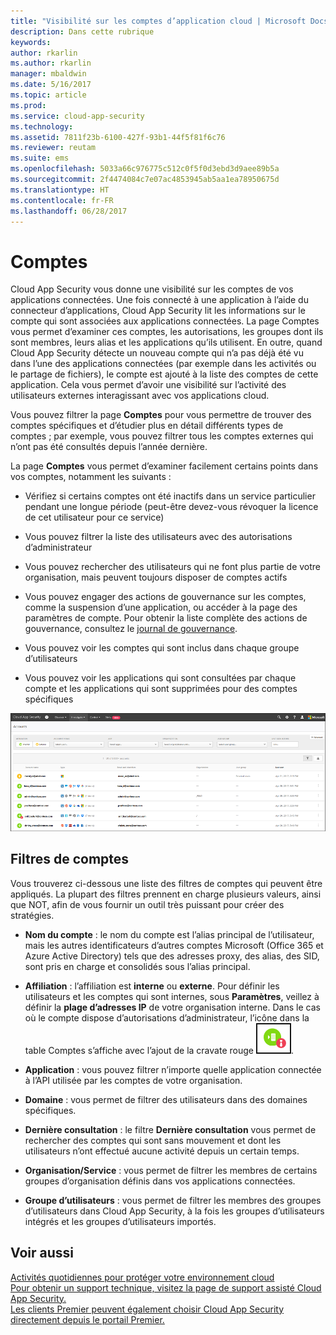 ```yaml
---
title: "Visibilité sur les comptes d’application cloud | Microsoft Docs"
description: Dans cette rubrique
keywords: 
author: rkarlin
ms.author: rkarlin
manager: mbaldwin
ms.date: 5/16/2017
ms.topic: article
ms.prod: 
ms.service: cloud-app-security
ms.technology: 
ms.assetid: 7811f23b-6100-427f-93b1-44f5f81f6c76
ms.reviewer: reutam
ms.suite: ems
ms.openlocfilehash: 5033a66c976775c512c0f5f0d3ebd3d9aee89b5a
ms.sourcegitcommit: 2f4474084c7e07ac4853945ab5aa1ea78950675d
ms.translationtype: HT
ms.contentlocale: fr-FR
ms.lasthandoff: 06/28/2017
---
```

# <a name="accounts"></a>Comptes
Cloud App Security vous donne une visibilité sur les comptes de vos applications connectées. Une fois connecté à une application à l’aide du connecteur d’applications, Cloud App Security lit les informations sur le compte qui sont associées aux applications connectées. La page Comptes vous permet d’examiner ces comptes, les autorisations, les groupes dont ils sont membres, leurs alias et les applications qu’ils utilisent. En outre, quand Cloud App Security détecte un nouveau compte qui n’a pas déjà été vu dans l’une des applications connectées (par exemple dans les activités ou le partage de fichiers), le compte est ajouté à la liste des comptes de cette application. Cela vous permet d’avoir une visibilité sur l’activité des utilisateurs externes interagissant avec vos applications cloud.


Vous pouvez filtrer la page **Comptes** pour vous permettre de trouver des comptes spécifiques et d’étudier plus en détail différents types de comptes ; par exemple, vous pouvez filtrer tous les comptes externes qui n’ont pas été consultés depuis l’année dernière. 

La page **Comptes** vous permet d’examiner facilement certains points dans vos comptes, notamment les suivants :  

-   Vérifiez si certains comptes ont été inactifs dans un service particulier pendant une longue période (peut-être devez-vous révoquer la licence de cet utilisateur pour ce service)  
-   Vous pouvez filtrer la liste des utilisateurs avec des autorisations d’administrateur  

-   Vous pouvez rechercher des utilisateurs qui ne font plus partie de votre organisation, mais peuvent toujours disposer de comptes actifs  

-   Vous pouvez engager des actions de gouvernance sur les comptes, comme la suspension d’une application, ou accéder à la page des paramètres de compte. Pour obtenir la liste complète des actions de gouvernance, consultez le [journal de gouvernance](governance-actions.md).
    
-   Vous pouvez voir les comptes qui sont inclus dans chaque groupe d’utilisateurs  

-   Vous pouvez voir les applications qui sont consultées par chaque compte et les applications qui sont supprimées pour des comptes spécifiques
    

![écran des comptes](./media/accounts-page.png)

## <a name="account-filters"></a>Filtres de comptes
Vous trouverez ci-dessous une liste des filtres de comptes qui peuvent être appliqués. La plupart des filtres prennent en charge plusieurs valeurs, ainsi que NOT, afin de vous fournir un outil très puissant pour créer des stratégies.  
  
- **Nom du compte** : le nom du compte est l’alias principal de l’utilisateur, mais les autres identificateurs d’autres comptes Microsoft (Office 365 et Azure Active Directory) tels que des adresses proxy, des alias, des SID, sont pris en charge et consolidés sous l’alias principal.

- **Affiliation** : l’affiliation est **interne** ou **externe**. Pour définir les utilisateurs et les comptes qui sont internes, sous **Paramètres**, veillez à définir la **plage d’adresses IP** de votre organisation interne. Dans le cas où le compte dispose d’autorisations d’administrateur, l’icône dans la table Comptes s’affiche avec l’ajout de la cravate rouge ![icône d’administration des comptes](./media/accounts-admin-icon.png).

- **Application** : vous pouvez filtrer n’importe quelle application connectée à l’API utilisée par les comptes de votre organisation.

- **Domaine** : vous permet de filtrer des utilisateurs dans des domaines spécifiques.

- **Dernière consultation** : le filtre **Dernière consultation** vous permet de rechercher des comptes qui sont sans mouvement et dont les utilisateurs n’ont effectué aucune activité depuis un certain temps.

- **Organisation/Service** : vous permet de filtrer les membres de certains groupes d’organisation définis dans vos applications connectées.

- **Groupe d’utilisateurs** : vous permet de filtrer les membres des groupes d’utilisateurs dans Cloud App Security, à la fois les groupes d’utilisateurs intégrés et les groupes d’utilisateurs importés.


## <a name="see-also"></a>Voir aussi  
[Activités quotidiennes pour protéger votre environnement cloud](daily-activities-to-protect-your-cloud-environment.md)   
[Pour obtenir un support technique, visitez la page de support assisté Cloud App Security.](http://support.microsoft.com/oas/default.aspx?prid=16031)   
[Les clients Premier peuvent également choisir Cloud App Security directement depuis le portail Premier.](https://premier.microsoft.com/)  
  
  